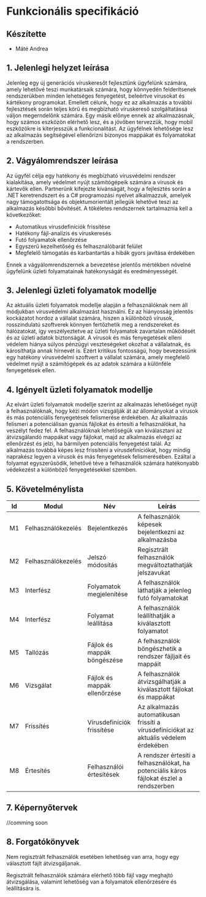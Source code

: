 # Funkcionális specifikáció

## Készítette

- Máté Andrea

## 1. Jelenlegi helyzet leírása

Jelenleg egy új generációs víruskeresőt fejlesztünk ügyfelünk számára, amely lehetővé teszi munkatársaik számára, hogy könnyedén felderítsenek rendszerükben minden lehetséges fenyegetést, beleértve vírusokat és kártékony programokat. Emellett célunk, hogy ez az alkalmazás a további fejlesztések során teljes körű és megbízható víruskereső szolgáltatássá váljon megerndelőnk számára. Egy másik előnye ennek az alkalmazásnak, hogy számos eszközön elérhető lesz, és a jövőben tervezzük, hogy mobil eszközökre is kiterjesszük a funkcionalitást. Az ügyfélnek lehetősége lesz az alkalmazás segítségével ellenőrizni bizonyos mappákat és folyamatokat a rendszerben.

## 2. Vágyálomrendszer leírása

Az ügyfél célja egy hatékony és megbízható vírusvédelmi rendszer kialakítása, amely védelmet nyújt számítógépeik számára a vírusok és kártevők ellen. Partnerünk kifejezte kívánságát, hogy a fejlesztés során a .NET keretrendszert és a C# programozási nyelvet alkalmazzuk, amelyek nagy támogatottsága és objektumorientált jellegük lehetővé teszi az alkalmazás későbbi bővítését. A tökéletes rendszernek tartalmaznia kell a következőket:

 - Automatikus vírusdefiníciók frissítése
 - Hatékony fájl-analízis és víruskeresés
 - Futó folyamatok ellenőrzése
 - Egyszerű kezelhetőség és felhasználóbarát felület
 - Megfelelő támogatás és karbantartás a hibák gyors javítása érdekében

Ennek a vágyálomrendszernek a bevezetése jelentős mértékben növelné ügyfelünk üzleti folyamatainak hatékonyságát és eredményességét.

## 3. Jelenlegi üzleti folyamatok modellje

Az aktuális üzleti folyamatok modellje alapján a felhasználóknak nem áll módjukban vírusvédelmi alkalmazást használni. Ez az hiányosság jelentős kockázatot hordoz a vállalat számára, hiszen a különböző vírusok, rosszindulatú szoftverek könnyen fertőzhetik meg a rendszereket és hálózatokat, így veszélyeztetve az üzleti folyamatok zavartalan működését és az üzleti adatok biztonságát. A vírusok és más fenyegetések elleni védelem hiánya súlyos pénzügyi veszteségeket okozhat a vállalatnak, és károsíthatja annak hírnevét is. Ezért kritikus fontosságú, hogy bevezessünk egy hatékony vírusvédelmi szoftvert a vállalat számára, amely megfelelő védelmet nyújt a számítógépek és az adatok számára a különféle fenyegetések ellen.

## 4. Igényelt üzleti folyamatok modellje

Az elvárt üzleti folyamatok modellje szerint az alkalmazás lehetőséget nyújt a felhasználóknak, hogy kézi módon vizsgálják át az állományokat a vírusok és más potenciális fenyegetések felismerése érdekében. Az alkalmazás felismeri a potenciálisan gyanús fájlokat és értesíti a felhasználókat, ha veszélyt fedez fel. A felhasználóknak lehetőségük van kiválasztani az átvizsgálandó mappákat vagy fájlokat, majd az alkalmazás elvégzi az ellenőrzést és jelzi, ha bármilyen potenciális fenyegetést talál. Az alkalmazás továbbá képes lesz frissíteni a vírusdefiníciókat, hogy mindig naprakész legyen a vírusok és más fenyegetések felismerésében. Ezáltal a folyamat egyszerűsödik, lehetővé téve a felhasználók számára hatékonyabb védekezést a különböző fenyegetésekkel szemben.

## 5. Követelménylista

| Id | Modul | Név | Leírás |
| :---: | --- | --- | --- |
| M1 | Felhasználókezelés | Bejelentkezés | A felhasználók képesek bejelentkezni az alkalmazásba |
| M2 | Felhasználókezelés | Jelszó módosítás | Regisztrált felhasználók megváltoztathatják jelszavukat |
| M3 | Interfész | Folyamatok megjelenítése | A felhasználók láthatják a jelenleg futó folyamatokat |
| M4 | Interfész | Folyamat leállítása | A felhasználók leállíthatják a kiválasztott folyamatot |
| M5 | Tallózás | Fájlok és mappák böngészése | A felhasználók böngészhetik a rendszer fájljait és mappáit |
| M6 | Vizsgálat | Fájlok és mappák ellenőrzése | A felhasználók átvizsgálhatják a kiválasztott fájlokat és mappákat |
| M7 | Frissítés | Vírusdefiníciók frissítése | Az alkalmazás automatikusan frissíti a vírusdefiníciókat az aktuális védelem érdekében |
| M8 | Értesítés | Felhasználói értesítések | A rendszer értesíti a felhasználókat, ha potenciális káros fájlokat észlel a rendszerben |

## 7. Képernyőtervek
//comming soon

## 8. Forgatókönyvek

Nem regisztrált felhasználók esetében lehetőség van arra, hogy egy választott fájlt átvizsgáljanak.

Regisztrált felhasználók számára elérhető több fájl vagy meghajtó átvizsgálása, valamint lehetőség van a folyamatok ellenőrzésére és leállítására is.
